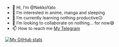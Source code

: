 - 👋 Hi, I’m @NekkoYato
- 👀 I’m interested in anime, manga and sleeping
- 🌱 I’m currently learning nothing productive😐
- 💞️ I’m looking to collaborate on nothing... for now😅
- 📫 How to reach me [My Telegram](https://telegram.dog/NvmDed)

[![My GitHub stats](https://github-readme-stats.vercel.app/api?username=NekkoYato&theme=github_dark&count_private=true)](https://github.com/anuraghazra/github-readme-stats)

<!---
NekkoYato/NekkoYato is a ✨ special ✨ repository because its `README.md` (this file) appears on your GitHub profile.
You can click the Preview link to take a look at your changes.
--->
